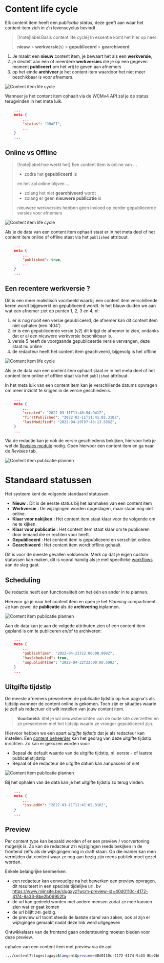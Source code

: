 # Content life cycle

Elk content item heeft een *publicatie status*, deze geeft aan waar het content item zich in z'n levenscyclus bevindt. 

> [!note|label:Basis content life cycle]
> In essentie komt het hier op neer:
> 
> **nieuw** > **werkversie**(s) > **gepubliceerd** > **gearchiveerd** 

1. Je maakt een **nieuw** content item, je bewaart het als een **werkversie**,
2. je sleutelt aan één of meerdere **werkversies** die je op een gegeven moment **publiceert** om het vrij te geven aan afnemers
3. op het einde **archiveer** je het content item waardoor het niet meer beschikbaar is voor afnemers.

![Content item life cycle](../assets/gpubp-content-life-cycle-1.png)

Wanneer je het content item ophaalt via de WCMv4 API zal je de status terugvinden in het meta luik.

```json
    ...
    meta {
        ...
        "status": "DRAFT",
        ...
    }
    ...
```

## Online vs Offline

> [!note|label:hoe werkt het]
> Een content item is online van ... 
> * zodra het **gepubliceerd** is 
> 
> en het zal online blijven ... 
>
> * zolang het niet **gearchiveerd** wordt
> * zolang er geen **nieuwere publicatie** is
>
> nieuwere werkversies hebben geen invloed op eerder gepubliceerde versies voor afnemers 

![Content item life cycle](../assets/gpubp-content-life-cycle-3.png)

Als je de data van een content item ophaalt staat er in het meta deel of het content item online of offline staat via het <code>published</code> attribuut. 

```json
    ...
    meta {
        ...
        "published": true,
        ...
    }
    ...
```


## Een recentere werkversie ?
Dit is een meer realistisch voorbeeld waarbij een content item verschillende keren wordt bijgewerkt en gepubliceerd wordt. In het blauw duiden we aan wat een afnemer ziet op punten 1, 2, 3 en 4, nl:

1. er is nog nooit een versie gepubliceerd, de afnemer kan dit content item niet ophalen (een '404')
2. er is een gepubliceerde versie (v2) dit krijgt de afnemer te zien, ondanks dat er al een nieuwere werkversie beschikbaar is.
3. versie 5 heeft de voorgaande gepubliceerde versie vervangen, deze staat nu online
4. de redacteur heeft het content item geachiveerd, bijgevolg is het offline

![Content item life cycle](../assets/gpubp-content-life-cycle-4.png)

Als je de data van een content item ophaalt staat er in het meta deel of het content item online of offline staat via het <code>published</code> attribuut. 

In het meta luik van een content item kan je verschillende datums opvragen om meer inzicht te krijgen in de versie geschiedenis. 

```json
    ...
    meta {
        ...
        "created": "2022-03-11T11:40:54.941Z",
        "firstPublished": "2022-03-11T11:41:02.310Z",
        "lastModified": "2022-04-20T07:43:13.586Z",
    }
    ...
```

Via de redactie kan je ook de versie geschiedenis bekijken, hiervoor heb je wel de [Revisies module](https://gpubp.github.io/docs_wcm_contributor/#/content/wcm-modules) nodig. Open hiervoor een content item en ga naar de *Revisies* tab.

![Content item publicatie plannen](../assets/gpubp-content-life-cycle-6.jpg)


# Standaard statussen
Het systeem kent de volgende standaard statussen. 

* **Nieuw**
: Dit is de eerste status bij het aanmaken van een content item
* **Werkversie**
: De wijzigingen worden opgeslagen, maar staan nog niet online.
* **Klaar voor nakijken**
: Het content item staat klaar voor de volgende om ne te kijken. 
* **Klaar voor publicatie**
: Het content item staat klaar om te publiceren door iemand die er rechten voor heeft. 
* **Gepubliceerd**
: Het content item is gepubliceerd en verschijnt online.
* **Gearchiveerd**
: Het content item wordt offline gehaalt.

Dit is voor de meeste gevallen voldoende. Merk op dat je eigen custom statussen kan maken, dit is vooral handig als je met specifieke [workflows](/redactie/content/workflows.md) aan de slag gaat.

## Scheduling
De redactie heeft een functionaliteit om het één en ander in te plannen.

Hiervoor ga je naar het content item en open je het *Planning* compartiment. Je kan zowel de **publicatie** als de **archivering** inplannen.

![Content item publicatie plannen](../assets/gpubp-content-life-cycle-5.jpg)

Aan de data kan je aan de volgede attributen zien of een content item gepland is om te publiceren en/of te archiveren:

```json
    ...
    meta {
        ...
        "publishTime": "2022-04-21T22:00:00.000Z",
        "hasScheduled": true,
        "unpublishTime": "2022-04-22T22:00:00.000Z",
    }
    ...
```
## Uitgifte tijdstip
De meeste afnemers presenteren de publicatie tijdstip op hun pagina's als tijdstip wanneer de content online is gekomen. Toch zijn er situaties waarin je zelf als redactuer dit wilt instellen van jouw content item. 

> **Voorbeeld:** Stel je wil nieuwsberichten van de oude site overzetten en ze presenteren met het tijdstip waarin ze vroeger gepubliceerd zijn. 

Hiervoor hebben we een apart *uitgifte tijdstip* dat je als redacteur kan instellen. Een [content beheerder](/redactie/content/onboarding?id=standaard-rollen) kan het gedrag van deze uitgifte tijdstip inrichten. Zo kan er gekozen worden voor:

* Bepaal de default waarde van de uitgifte tijdstip, nl. eerste - of laatste publicatietijdstip
* Bepaal of de redacteur de uitgifte datum kan aanpassen of niet 

![Content item publicatie plannen](../assets/gpubp-content-life-cycle-7.jpg)

Bij het ophalen van de data kan je het uitgifte tijdstip zo terug vinden:

```json
    ...
    meta {
        ...
        "issuedOn": "2022-03-11T11:41:02.310Z",
    }
    ...
```
## Preview
Per content type kan bepaald worden of er een preview / voorvertoning mogelijk is. Zo kan de redacteur z’n wijzigingen reeds bekijken in de frontend zelfs als de wijzigingen nog in draft staan. Op die manier kan men vermijden dat content waar ze nog aan bezig zijn reeds publiek moet gezet worden. 

Enkele belangrijke kenmerken:
* een redacteur kan eenvoudige na het bewerken een preview opvragen. dit resulteert in een speciale tijdelijke url. bv https://www.mijnsite.be/slugxyz?wcm-preview-id=40d0110c-4172-4174-9a33-8be2b06952fa
* de url kan gedeeld worden met andere mensen zodat ze mee kunnen zien wat er gaat komen
* de url blijft `24h` geldig.
* de preview url toont steeds de laatste stand van zaken, ook al zijn er wijzigingen gemaakt nadat deze link werd uitgegeven

Ontwikkelaars van de frontend gaan ondersteuning moeten bieden voor deze preview.

ophalen van een content item met preview via de api:
```bash
.../content?slug=slugxyz&lang=nl&preview=40d0110c-4172-4174-9a33-8be2b06952fa
```
